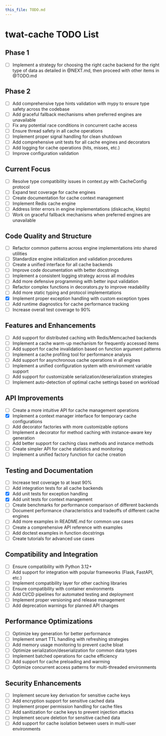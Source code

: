```yaml
---
this_file: TODO.md
---
```


# twat-cache TODO List

## Phase 1

- [ ] Implement a strategy for choosing the right cache backend for the right type of data as detailed in @NEXT.md, then proceed with other items in @TODO.md

## Phase 2

- [ ] Add comprehensive type hints validation with mypy to ensure type safety across the codebase
- [ ] Add graceful fallback mechanisms when preferred engines are unavailable
- [ ] Fix any potential race conditions in concurrent cache access
- [ ] Ensure thread safety in all cache operations
- [ ] Implement proper signal handling for clean shutdown
- [ ] Add comprehensive unit tests for all cache engines and decorators
- [ ] Add logging for cache operations (hits, misses, etc.)
- [ ] Improve configuration validation

## Current Focus

- [ ] Resolve type compatibility issues in context.py with CacheConfig protocol
- [ ] Expand test coverage for cache engines
- [ ] Create documentation for cache context management
- [ ] Implement Redis cache engine
- [ ] Address linter errors in engine implementations (diskcache, klepto)
- [ ] Work on graceful fallback mechanisms when preferred engines are unavailable

## Code Quality and Structure

- [ ] Refactor common patterns across engine implementations into shared utilities
- [ ] Standardize engine initialization and validation procedures
- [ ] Create a unified interface for all cache backends
- [ ] Improve code documentation with better docstrings
- [ ] Implement a consistent logging strategy across all modules
- [ ] Add more defensive programming with better input validation
- [ ] Refactor complex functions in decorators.py to improve readability
- [ ] Add more static typing and protocol implementations
- [x] Implement proper exception handling with custom exception types
- [ ] Add runtime diagnostics for cache performance tracking
- [ ] Increase overall test coverage to 90%

## Features and Enhancements

- [ ] Add support for distributed caching with Redis/Memcached backends
- [ ] Implement a cache warm-up mechanism for frequently accessed items
- [ ] Add support for cache invalidation based on function argument patterns
- [ ] Implement a cache profiling tool for performance analysis
- [ ] Add support for asynchronous cache operations in all engines
- [ ] Implement a unified configuration system with environment variable support
- [ ] Add support for customizable serialization/deserialization strategies
- [ ] Implement auto-detection of optimal cache settings based on workload

## API Improvements

- [ ] Create a more intuitive API for cache management operations
- [x] Implement a context manager interface for temporary cache configurations
- [ ] Add decorator factories with more customizable options
- [ ] Implement a decorator for method caching with instance-aware key generation
- [ ] Add better support for caching class methods and instance methods
- [ ] Create simpler API for cache statistics and monitoring
- [ ] Implement a unified factory function for cache creation

## Testing and Documentation

- [ ] Increase test coverage to at least 90%
- [ ] Add integration tests for all cache backends
- [x] Add unit tests for exception handling
- [x] Add unit tests for context management
- [ ] Create benchmarks for performance comparison of different backends
- [ ] Document performance characteristics and tradeoffs of different cache engines
- [ ] Add more examples in README.md for common use cases
- [ ] Create a comprehensive API reference with examples
- [ ] Add doctest examples in function docstrings
- [ ] Create tutorials for advanced use cases

## Compatibility and Integration

- [ ] Ensure compatibility with Python 3.12+
- [ ] Add support for integration with popular frameworks (Flask, FastAPI, etc.)
- [ ] Implement compatibility layer for other caching libraries
- [ ] Ensure compatibility with container environments
- [ ] Add CI/CD pipelines for automated testing and deployment
- [ ] Implement proper versioning and release management
- [ ] Add deprecation warnings for planned API changes

## Performance Optimizations

- [ ] Optimize key generation for better performance
- [ ] Implement smart TTL handling with refreshing strategies
- [ ] Add memory usage monitoring to prevent cache bloat
- [ ] Optimize serialization/deserialization for common data types
- [ ] Implement batched operations for cache efficiency
- [ ] Add support for cache preloading and warming
- [ ] Optimize concurrent access patterns for multi-threaded environments

## Security Enhancements

- [ ] Implement secure key derivation for sensitive cache keys
- [ ] Add encryption support for sensitive cached data
- [ ] Implement proper permission handling for cache files
- [ ] Add sanitization for cache keys to prevent injection attacks
- [ ] Implement secure deletion for sensitive cached data
- [ ] Add support for cache isolation between users in multi-user environments